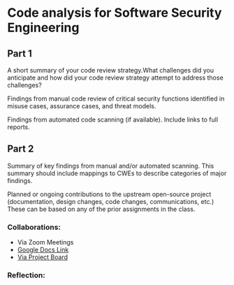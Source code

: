 # Code analysis for Software Security Engineering



## Part 1
  
A short summary of your code review strategy.What challenges did you anticipate and how did your code review strategy attempt to address those challenges?

Findings from manual code review of critical security functions identified in misuse cases, assurance cases, and threat models.

Findings from automated code scanning (if available). Include links to full reports.


## Part 2
 
Summary of key findings from manual and/or automated scanning. This summary should include mappings to CWEs to describe categories of major findings.

Planned or ongoing contributions to the upstream open-source project (documentation, design changes, code changes, communications, etc.) These can be based on any of the prior assignments in the class.

 

### Collaborations:  
* Via Zoom Meetings
* [Google Docs Link](https://docs.google.com/document/d/1HUrJewfo7kQ76LBDpRS7hcHfIfXYbmgBH6v3eCQF67I/edit?usp=sharing)
* [Via Project Board](https://github.com/ZexiXin/CYBR8420/projects/1)



### Reflection:

